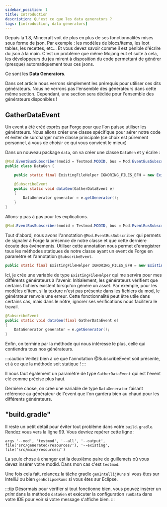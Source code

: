 ```yaml
---
sidebar_position: 1
title: Introduction
description: Qu'est ce que les data generators ?
tags: [introduction, data generators]
---
```


Depuis la 1.8, Minecraft voit de plus en plus de ses fonctionnalités mises sous forme de
json. Par exemple : les modèles de blocs/items, les loot tables, les recettes, etc...
Et vous devez savoir comme il est pénible d'écrire du json à la main. C'est un problème
que même Mojang eut et suite à cela, les développeurs du jeu mirent à disposition du
code permettant de générer (presque) automatiquement tous ces jsons.

Ce sont les **Data Generators**.

Dans cet article nous verrons simplement les prérequis pour utiliser ces dits générateurs.
Nous ne verrons pas l'ensemble des générateurs dans cette même section. Cependant, une
section sera dédiée pour l'ensemble des générateurs disponibles !

## GatherDataEvent

Un event a été créé exprès par Forge pour que l'on puisse utiliser les générateurs.
Nous allons créer une classe spécifique pour aérer notre code et éviter de surcharger
notre classe principale (ce choix est pûrement personnel, à vous de choisir ce qui
vous convient le mieux)

Dans un nouveau package `data`, on va créer une classe `DataGen` et y écrire :

````java
@Mod.EventBusSubscriber(modid = Testmod.MODID, bus = Mod.EventBusSubscriber.Bus.MOD)
public class DataGen {

    public static final ExistingFileHelper IGNORING_FILES_EFH = new ExistingFileHelper(Collections.emptyList(), Sets.newConcurrentHashSet(), false, null, null);

    @SubscribeEvent
    public static void dataGen(GatherDataEvent e)
    {
        DataGenerator generator = e.getGenerator();
    }
}
````

Allons-y pas à pas pour les explications.

````java
@Mod.EventBusSubscriber(modid = Testmod.MODID, bus = Mod.EventBusSubscriber.Bus.MOD)
````

Tout d'abord, nous avons l'annotation ``@Mod.EventBusSubscriber`` qui permets de signaler
à Forge la présence de notre classe et que cette dernière écoute des évènements.
Utiliser cette annotation nous permet d'enregistrer tous les méthodes statiques de notre
classe ayant un event de Forge en paramètre et l'annotation `@SubscribeEvent`.

````java
public static final ExistingFileHelper IGNORING_FILES_EFH = new ExistingFileHelper(Collections.emptyList(), Sets.newConcurrentHashSet(), false, null, null);
````

Ici, je crée une variable de type `ExistingFileHelper` qui me servira pour mes différents
générateurs à l'avenir. Initialement, les générateurs vérifient que certains fichiers existent
lorsqu'on génére un asset. Par exemple, pour les modèles d'item, si la texture n'est pas
présente dans les fichiers du mod, le générateur renvoie une erreur. Cette fonctionnalité
peut être utile dans certains cas, mais dans le nôtre, ignorer ses vérifications
nous facilitera le travail.

````java
@SubscribeEvent
public static void dataGen(final GatherDataEvent e)
{
    DataGenerator generator = e.getGenerator();
}
````

Enfin, on termine par la méthode qui nous intéresse le plus, celle qui contiendra tous
nos générateurs.

:::caution
Veillez bien à ce que l'annotation @SubscribeEvent soit présente, et à ce que la méthode
soit statique !
:::

Il nous faut également un paramètre de type `GatherDataEvent` qui est l'event clé comme
précisé plus haut.

Dernière chose, on crée une variable de type `DataGenerator` faisant référence au générateur
de l'event que l'on gardera bien au chaud pour les différents générateurs.

## "build.gradle"

Il reste un petit détail pour éviter tout problème dans votre ``build.gradle``.
Rendez vous vers la ligne 99. Vous devriez repérer cette ligne :

````text
args '--mod', 'testmod', '--all', '--output', file('src/generated/resources/'), '--existing', file('src/main/resources/')
````

La seule chose à changer est la deuxième paire de guillemets où vous devez insérer
votre modid. Dans mon cas c'est ``testmod``.

Une fois cela fait, relancez la tâche gradle `genIntellijRuns` si vous êtes sur IntelliJ
ou bien `genEclipseRuns` si vous êtes sur Eclipse.

:::tip
Désormais pour vérifier si tout fonctionne bien, vous pouvez insérer un *print* dans la
méthode ``dataGen`` et exécuter la configuration ``runData`` dans votre IDE pour voir si votre
message s'affiche bien.
:::